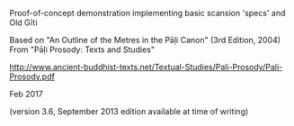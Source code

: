 Proof-of-concept demonstration implementing basic scansion 'specs' and Old Gīti

Based on "An Outline of the Metres in the Pāḷi Canon" (3rd Edition, 2004)
From "Pāḷi Prosody: Texts and Studies" 

http://www.ancient-buddhist-texts.net/Textual-Studies/Pali-Prosody/Pali-Prosody.pdf

Feb 2017

(version 3.6, September 2013 edition available at time of writing)
